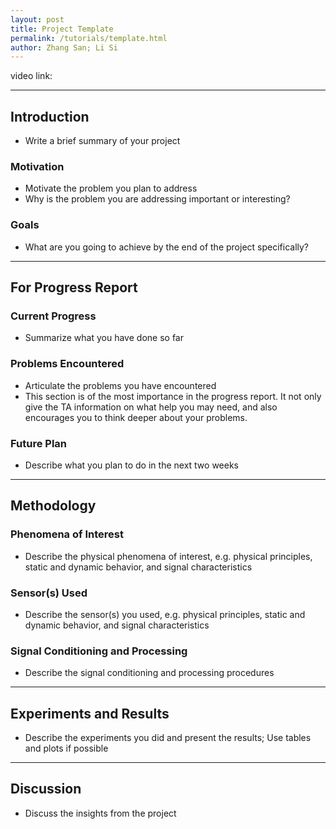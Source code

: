 ```yaml
---
layout: post
title: Project Template
permalink: /tutorials/template.html
author: Zhang San; Li Si 
---
```

video link: 

***
## Introduction 
- Write a brief summary of your project

### Motivation 
- Motivate the problem you plan to address
- Why is the problem you are addressing important or interesting?

### Goals
- What are you going to achieve by the end of the project specifically?


***
## For Progress Report
### Current Progress
- Summarize what you have done so far

### Problems Encountered
- Articulate the problems you have encountered
- This section is of the most importance in the progress report. It not only give the TA information on what help you may need, and also encourages you to think deeper about your problems.

### Future Plan
- Describe what you plan to do in the next two weeks

***
## Methodology
### Phenomena of Interest
- Describe the physical phenomena of interest, e.g. physical principles, static and dynamic behavior, and signal characteristics


### Sensor(s) Used
- Describe the sensor(s) you used, e.g. physical principles, static and dynamic behavior, and signal characteristics
 
### Signal Conditioning and Processing 
- Describe the signal conditioning and processing procedures

***
## Experiments and Results
- Describe the experiments you did and present the results; Use tables and plots if possible

*** 

## Discussion
- Discuss the insights from the project 



